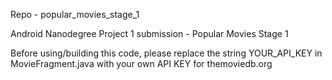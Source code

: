 Repo - popular_movies_stage_1

Android Nanodegree Project 1 submission - Popular Movies Stage 1

Before using/building this code, please replace the string YOUR_API_KEY in MovieFragment.java with your own API KEY for themoviedb.org
